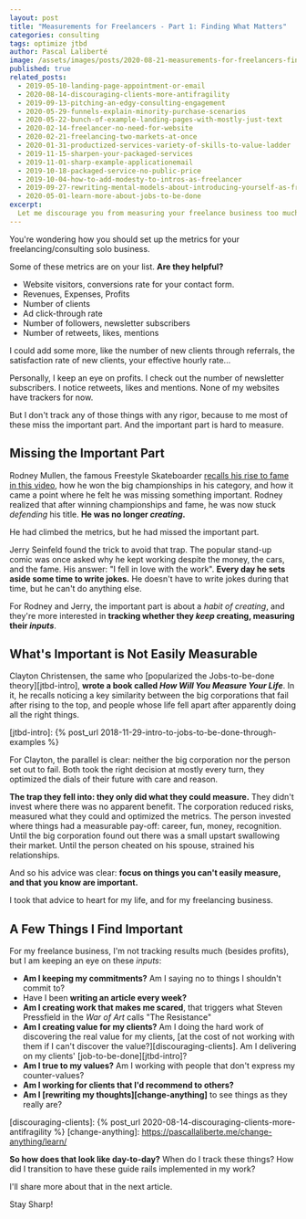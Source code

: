 ```yaml
---
layout: post
title: "Measurements for Freelancers - Part 1: Finding What Matters"
categories: consulting
tags: optimize jtbd
author: Pascal Laliberté
image: /assets/images/posts/2020-08-21-measurements-for-freelancers-finding-what-matters.jpg
published: true
related_posts:
  - 2019-05-10-landing-page-appointment-or-email
  - 2020-08-14-discouraging-clients-more-antifragility
  - 2019-09-13-pitching-an-edgy-consulting-engagement
  - 2020-05-29-funnels-explain-minority-purchase-scenarios
  - 2020-05-22-bunch-of-example-landing-pages-with-mostly-just-text
  - 2020-02-14-freelancer-no-need-for-website
  - 2020-02-21-freelancing-two-markets-at-once
  - 2020-01-31-productized-services-variety-of-skills-to-value-ladder
  - 2019-11-15-sharpen-your-packaged-services
  - 2019-11-01-sharp-example-applicationemail
  - 2019-10-18-packaged-service-no-public-price
  - 2019-10-04-how-to-add-modesty-to-intros-as-freelancer
  - 2019-09-27-rewriting-mental-models-about-introducing-yourself-as-freelancer
  - 2020-05-01-learn-more-about-jobs-to-be-done
excerpt:
  Let me discourage you from measuring your freelance business too much. The common metrics just don't matter, and what matters is hard to measure.
---
```


You're wondering how you should set up the metrics for your freelancing/consulting solo business.

Some of these metrics are on your list. **Are they helpful?**

* Website visitors, conversions rate for your contact form.
* Revenues, Expenses, Profits
* Number of clients
* Ad click-through rate
* Number of followers, newsletter subscribers
* Number of retweets, likes, mentions

I could add some more, like the number of new clients through referrals, the satisfaction rate of new clients, your effective hourly rate...

Personally, I keep an eye on profits. I check out the number of newsletter subscribers. I notice retweets, likes and mentions. None of my websites have trackers for now.

But I don't track any of those things with any rigor, because to me most of these miss the important part. And the important part is hard to measure.

## Missing the Important Part

Rodney Mullen, the famous Freestyle Skateboarder [recalls his rise to fame in this video][rodney], how he won the big championships in his category, and how it came a point where he felt he was missing something important. Rodney realized that after winning championships and fame, he was now stuck _defending_ his title. **He was no longer _creating_.**

He had climbed the metrics, but he had missed the important part.

[rodney]: https://www.ted.com/talks/rodney_mullen_pop_an_ollie_and_innovate

Jerry Seinfeld found the trick to avoid that trap. The popular stand-up comic was once asked why he kept working despite the money, the cars, and the fame. His answer: "I fell in love with the work". **Every day he sets aside some time to write jokes.** He doesn't have to write jokes during that time, but he can't do anything else.

For Rodney and Jerry, the important part is about a _habit of creating_, and they're more interested in **tracking whether they _keep_ creating, measuring their _inputs_**.

## What's Important is Not Easily Measurable

Clayton Christensen, the same who [popularized the Jobs-to-be-done theory][jtbd-intro], **wrote a book called _How Will You Measure Your Life_**. In it, he recalls noticing a key similarity between the big corporations that fail after rising to the top, and people whose life fell apart after apparently doing all the right things.

[jtbd-intro]: {% post_url 2018-11-29-intro-to-jobs-to-be-done-through-examples %}

For Clayton, the parallel is clear: neither the big corporation nor the person set out to fail. Both took the right decision at mostly every turn, they optimized the dials of their future with care and reason.

**The trap they fell into: they only did what they could measure.** They didn't invest where there was no apparent benefit. The corporation reduced risks, measured what they could and optimized the metrics. The person invested where things had a measurable pay-off: career, fun, money, recognition. Until the big corporation found out there was a small upstart swallowing their market. Until the person cheated on his spouse, strained his relationships.

And so his advice was clear: **focus on things you can't easily measure, and that you know are important.**

I took that advice to heart for my life, and for my freelancing business.

## A Few Things I Find Important

For my freelance business, I'm not tracking results much (besides profits), but I am keeping an eye on these _inputs_:

* **Am I keeping my commitments?** Am I saying no to things I shouldn't commit to?
* Have I been **writing an article every week?**
* **Am I creating work that makes me scared**, that triggers what Steven Pressfield in the _War of Art_ calls "The Resistance"
* **Am I creating value for my clients?** Am I doing the hard work of discovering the real value for my clients, [at the cost of not working with them if I can't discover the value?][discouraging-clients]. Am I delivering on  my clients' [job-to-be-done][jtbd-intro]?
* **Am I true to my values?** Am I working with people that don't express my counter-values?
* **Am I working for clients that I'd recommend to others?**
* **Am I [rewriting my thoughts][change-anything]** to see things as they really are?

[discouraging-clients]: {% post_url 2020-08-14-discouraging-clients-more-antifragility %}
[change-anything]: https://pascallaliberte.me/change-anything/learn/

**So how does that look like day-to-day?** When do I track these things? How did I transition to have these guide rails implemented in my work?

I'll share more about that in the next article.

Stay Sharp!
